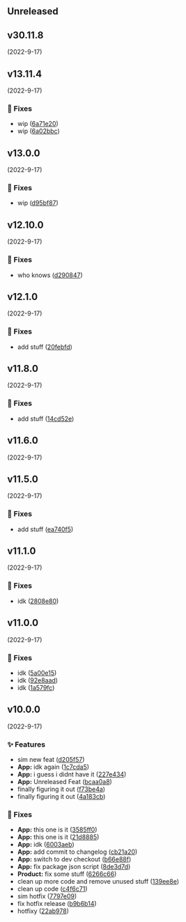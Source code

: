 
## Unreleased 


## v30.11.8
 (2022-9-17)


## v13.11.4
 (2022-9-17)

### 🐛 Fixes

- wip ([6a71e20](https://github.com/BrandSourceDigital/alta/commit/6a71e20f8a82c8723e0679c39e779e4001f13ca1))
- wip ([6a02bbc](https://github.com/BrandSourceDigital/alta/commit/6a02bbc63aa9a6fca4000152e1ef54daff06085f))


## v13.0.0
 (2022-9-17)

### 🐛 Fixes

- wip ([d95bf87](https://github.com/BrandSourceDigital/alta/commit/d95bf87f425efeb103d68c4700ffdece203119f8))


## v12.10.0
 (2022-9-17)

### 🐛 Fixes

- who knows ([d290847](https://github.com/BrandSourceDigital/alta/commit/d2908472fded932838c3b06375cf25f0f1be399e))


## v12.1.0
 (2022-9-17)

### 🐛 Fixes

- add stuff ([20febfd](https://github.com/BrandSourceDigital/alta/commit/20febfd7fee50626276df5fe1c878b2063bbc3a7))


## v11.8.0
 (2022-9-17)

### 🐛 Fixes

- add stuff ([14cd52e](https://github.com/BrandSourceDigital/alta/commit/14cd52e064a762c020997701e9cf37270263a2fd))


## v11.6.0
 (2022-9-17)


## v11.5.0
 (2022-9-17)

### 🐛 Fixes

- add stuff ([ea740f5](https://github.com/BrandSourceDigital/alta/commit/ea740f554e4ac8f530d5021c885fa4914b375b17))


## v11.1.0
 (2022-9-17)

### 🐛 Fixes

- idk ([2808e80](https://github.com/BrandSourceDigital/alta/commit/2808e80676ef4f624acc6eea745c770a0c8b5804))


## v11.0.0
 (2022-9-17)

### 🐛 Fixes

- idk ([5a00e15](https://github.com/BrandSourceDigital/alta/commit/5a00e1593eb17082aada7b486bce23748009a39e))
- idk ([92e8aad](https://github.com/BrandSourceDigital/alta/commit/92e8aadf5fce28e9b4fcfd1192a097df2b5f3274))
- idk ([1a579fc](https://github.com/BrandSourceDigital/alta/commit/1a579fc19ff367156e1704192967e50878d84a8a))


## v10.0.0
 (2022-9-17)

### ✨ Features

- sim new feat ([d205f57](https://github.com/BrandSourceDigital/alta/commit/d205f57d3e9d3182adaf8e7ade7f6ba6fdf1c4dc))
- **App:** idk again ([1c7cda5](https://github.com/BrandSourceDigital/alta/commit/1c7cda5313eb590674f88f1aa09ada8928f40715))
- **App:** i guess i didnt have it ([227e434](https://github.com/BrandSourceDigital/alta/commit/227e43466413d235cf073cc8f2af533b79898a3b))
- **App:** Unreleased Feat ([bcaa0a8](https://github.com/BrandSourceDigital/alta/commit/bcaa0a827015541cc0057b5686e4e11b9b25fa64))
- finally figuring it out ([f73be4a](https://github.com/BrandSourceDigital/alta/commit/f73be4a2ea72f22cda03eb0fe9c4cd2f0c0f4c2e))
- finally figuring it out ([4a183cb](https://github.com/BrandSourceDigital/alta/commit/4a183cba281e085331f747f9aaf1cf142083533e))

### 🐛 Fixes

- **App:** this one is it ([3585ff0](https://github.com/BrandSourceDigital/alta/commit/3585ff0874ca8281e94388240470f20fc185b693))
- **App:** this one is it ([21d8885](https://github.com/BrandSourceDigital/alta/commit/21d888506931b7c342a99e2711123410be9a2da4))
- **App:** idk ([6003aeb](https://github.com/BrandSourceDigital/alta/commit/6003aeb3f4de7bce93e75f9cb0e27c2fbf7ca68f))
- **App:** add commit to changelog ([cb21a20](https://github.com/BrandSourceDigital/alta/commit/cb21a204a61eebff6fea5558ad42ebedec72d8b5))
- **App:** switch to dev checkout ([b66e88f](https://github.com/BrandSourceDigital/alta/commit/b66e88f5e7e7408eb6b644c8774a1338ea4f1132))
- **App:** fix package json script ([8de3d7d](https://github.com/BrandSourceDigital/alta/commit/8de3d7d175bfb3d99aeec43527111c5abaab78cf))
- **Product:** fix some stuff ([6266c66](https://github.com/BrandSourceDigital/alta/commit/6266c66ec73cf6f072fe5cdcdc556f73636200fc))
- clean up more code and remove unused stuff ([139ee8e](https://github.com/BrandSourceDigital/alta/commit/139ee8e3d126a3e71c810e18c03189564b2dff30))
- clean up code ([c4f6c71](https://github.com/BrandSourceDigital/alta/commit/c4f6c7137c1bcd7ab73f8286b83e3040ec9e9798))
- sim hotfix ([7797e09](https://github.com/BrandSourceDigital/alta/commit/7797e0944fbb16fd7061ec7a31651d9465dc8a63))
- fix hotfix release ([b9b6b14](https://github.com/BrandSourceDigital/alta/commit/b9b6b1473486c43c1574c04ad9c276a3028a7ac7))
- hotfixy ([22ab978](https://github.com/BrandSourceDigital/alta/commit/22ab9782ad73b0a77ea7788cf7a5e94c6d8dcc8b))

